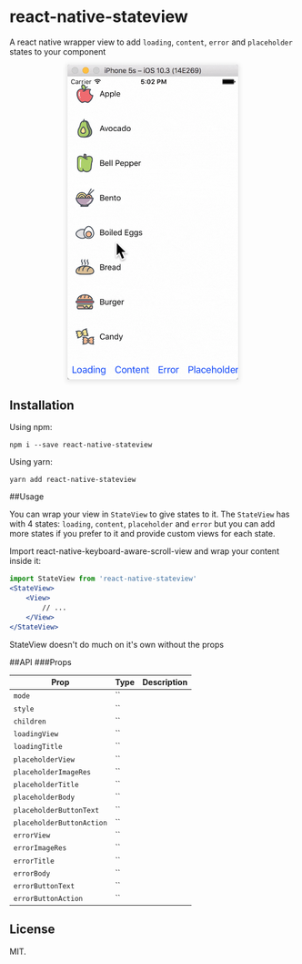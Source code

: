 # react-native-stateview

A react native wrapper view to add `loading`, `content`, `error` and `placeholder` states to your component

<p align="center">
<img style="box-shadow: 0 2px 8px 2px rgba(0,0,0,.1)" src="art/demo.gif" alt="" width="300">
</p>


## Installation

Using npm:

```shell
npm i --save react-native-stateview
```

Using yarn:

```shell
yarn add react-native-stateview
```

##Usage

You can wrap your view in `StateView` to give states to it. The `StateView` has with 4 states: `loading`, `content`, `placeholder` and `error` but you can add more states if you prefer to it and provide custom views for each state.

Import react-native-keyboard-aware-scroll-view and wrap your content inside it:

```jsx
import StateView from 'react-native-stateview'
<StateView>
    <View>
        // ...
    </View>
</StateView>
```

StateView doesn't do much on it's own without the props

##API
###Props

| **Prop** | **Type** | **Description** |
|----------|----------|-----------------|
| `mode` | `` | |
| `style` | `` | |
| `children` | `` | |
| `loadingView` | `` | |
| `loadingTitle` | `` | |
| `placeholderView` | `` | |
| `placeholderImageRes` | `` | |
| `placeholderTitle` | `` | |
| `placeholderBody` | `` | |
| `placeholderButtonText` | `` | |
| `placeholderButtonAction` | `` | |
| `errorView` | `` | |
| `errorImageRes` | `` | |
| `errorTitle` | `` | |
| `errorBody` | `` | |
| `errorButtonText` | `` | |
| `errorButtonAction` | `` | |

## License

MIT.
